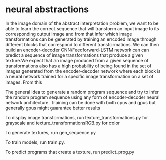 # neural abstractions

In the image domain of the abstract interpretation problem, we want to be able to learn the correct
sequence that will transform an input image to its corresponding output image and from that infer which image
transformations can be generated by training an encoded image through different blocks that correspond to
different transformations. We can then build an encoder-decoder CNN/Feedforward-LSTM network can can predict a sequence 
of image transformations that produce a given texture.We expect that an image produced from a given sequence of 
transformations also has a high probability of being found in the set of images generated from the encoder-decoder network where each block is a neural network trained for a specific image transformation on a set of images. From this 

The general idea to generate a random program sequence and try to infer the random program sequence using any
form of encoder-decoder neural network architecture. Training can be done with both cpus and gpus but generally
gpus might guarantee better results

To display image transformations, run texture_transformations.py for grayscale and texture_transformationsRGB.py
for color

To generate textures, run gen_sequence.py

To train models, run train.py.

To predict programs that create a texture, run predict_prog.py
